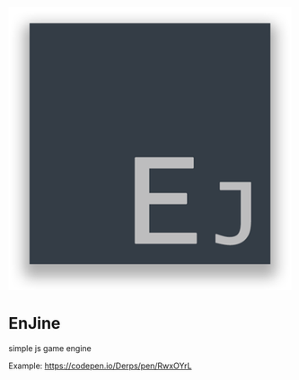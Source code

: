 ![logo](https://github.com/1dxrpz/EnJine/blob/main/Logo.png?raw=true)
# EnJine
simple js game engine

Example: https://codepen.io/Derps/pen/RwxOYrL
